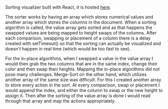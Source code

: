 Sorting visualizer built with React, it is hosted [here](https://4tlc.github.io/sorting_visualizer). 

The sorter works by having an array which stores numerical values and another array which stores the columns in the document. When a sorting algorithm is called, the value array gets sorted and as that happens the swapped values are being mapped to height swaps of the columns. After each comparison, swapping or placement of a column there is a delay created with setTimeout() so that the sorting can actually be visualized and doesn't happen in real time (which would be too fast to see). 

For the in-place algorithms, when I swapped a value in the value array I would then grab the two columns that are in the same index, change their color and then swap their heights. Mapping the in-place algorithms did not pose many challenges. Merge-Sort on the other hand, which utilizes another array of the same size was difficult. For this I created another array to store every action in the sort. At every comparison, swap or placement I would append the index, and either the column to swap or the new height to assign it. Then after the sorting of the value array is done I would read through that array and map the actions appropriately. 
